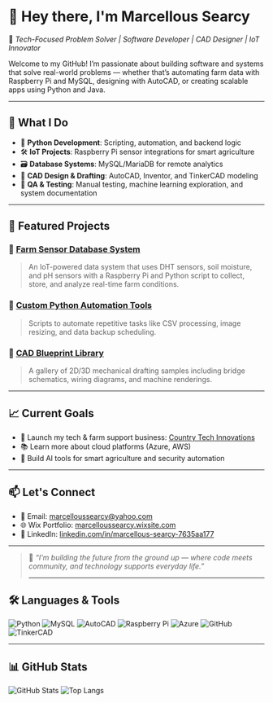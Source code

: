# 👋 Hey there, I'm Marcellous Searcy

🔧 *Tech-Focused Problem Solver | Software Developer | CAD Designer | IoT Innovator*

Welcome to my GitHub! I’m passionate about building software and systems that solve real-world problems — whether that’s automating farm data with Raspberry Pi and MySQL, designing with AutoCAD, or creating scalable apps using Python and Java.

---

## 💼 What I Do

- 🐍 **Python Development**: Scripting, automation, and backend logic
- 🛠️ **IoT Projects**: Raspberry Pi sensor integrations for smart agriculture
- 🗃️ **Database Systems**: MySQL/MariaDB for remote analytics
- 📐 **CAD Design & Drafting**: AutoCAD, Inventor, and TinkerCAD modeling
- 🧪 **QA & Testing**: Manual testing, machine learning exploration, and system documentation

---

## 🚀 Featured Projects

### 🔹 [Farm Sensor Database System](https://github.com/Cellous/farm_sensor_project)
> An IoT-powered data system that uses DHT sensors, soil moisture, and pH sensors with a Raspberry Pi and Python script to collect, store, and analyze real-time farm conditions.

### 🔹 [Custom Python Automation Tools](https://github.com/Cellous/python-automation-tools)
> Scripts to automate repetitive tasks like CSV processing, image resizing, and data backup scheduling.

### 🔹 [CAD Blueprint Library](https://github.com/Cellous/cad-projects)
> A gallery of 2D/3D mechanical drafting samples including bridge schematics, wiring diagrams, and machine renderings.

---

## 📈 Current Goals

- 🎯 Launch my tech & farm support business: [Country Tech Innovations](https://marcelloussearcy.wixsite.com/marcelloussearcy)
- 📚 Learn more about cloud platforms (Azure, AWS)
- 🤖 Build AI tools for smart agriculture and security automation

---

## 📫 Let's Connect

- 📧 Email: marcelloussearcy@yahoo.com  
- 🌐 Wix Portfolio: [marcelloussearcy.wixsite.com](https://marcelloussearcy.wixsite.com/marcelloussearcy)  
- 💼 LinkedIn: [linkedin.com/in/marcellous-searcy-7635aa177](https://linkedin.com/in/marcellous-searcy-7635aa177)

---

> 💬 *“I'm building the future from the ground up — where code meets community, and technology supports everyday life.”*
>
> ---

## 🛠️ Languages & Tools

![Python](https://img.shields.io/badge/-Python-3776AB?style=flat&logo=python&logoColor=white)
![MySQL](https://img.shields.io/badge/-MySQL-4479A1?style=flat&logo=mysql&logoColor=white)
![AutoCAD](https://img.shields.io/badge/-AutoCAD-E34F26?style=flat&logo=autodesk&logoColor=white)
![Raspberry Pi](https://img.shields.io/badge/-Raspberry%20Pi-C51A4A?style=flat&logo=raspberry-pi&logoColor=white)
![Azure](https://img.shields.io/badge/-Azure-0078D4?style=flat&logo=microsoft-azure&logoColor=white)
![GitHub](https://img.shields.io/badge/-GitHub-181717?style=flat&logo=github&logoColor=white)
![TinkerCAD](https://img.shields.io/badge/-TinkerCAD-F37726?style=flat&logo=autodesk&logoColor=white)

---

## 📊 GitHub Stats

![GitHub Stats](https://github-readme-stats.vercel.app/api?username=Cellous&show_icons=true&theme=default)
![Top Langs](https://github-readme-stats.vercel.app/api/top-langs/?username=Cellous&layout=compact)


